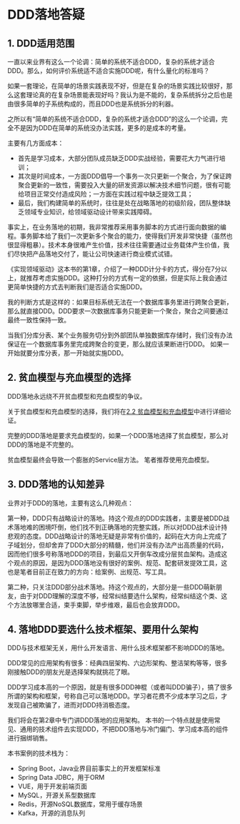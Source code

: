 # DDD落地答疑

## 1. DDD适用范围

一直以来业界有这么一个论调：简单的系统不适合DDD，复杂的系统才适合DDD。那么，如何评价系统适不适合实施DDD呢，有什么量化的标准吗？

如果一套理论，在简单的场景实践表现不好，但是在复杂的场景实践比较很好，那么这套理论真的在复杂场景能表现好吗？我认为是不能的，复杂系统拆分之后也是由很多简单的子系统构成的，而且DDD也是系统拆分的利器。

之所以有“简单的系统不适合DDD，复杂的系统才适合DDD”的这么一个论调，完全不是因为DDD在简单的系统没办法实践，更多的是成本的考量。

主要有几方面成本：

- 首先是学习成本，大部分团队成员缺乏DDD实战经验，需要花大力气进行培训；
- 其次是时间成本，一方面DDD倡导一个事务一次只更新一个聚合，为了保证跨聚合更新的一致性，需要投入大量的研发资源以解决技术细节问题，很有可能给项目正常交付造成风险；一方面在实践过程中缺乏提效工具；
- 最后，我们构建简单的系统时，往往是处在战略落地的初级阶段，团队整体缺乏领域专业知识，给领域驱动设计带来实践障碍。

事实上，在业务落地的初期，我非常推荐采用事务脚本的方式进行面向数据的编程。事务脚本给了我们一次更新多个聚合的能力，使得我们开发非常快捷（虽然也很显得粗暴）。技术本身很难产生价值，技术往往需要通过业务载体产生价值，我们尽快把产品落地交付了，能让公司快速进行商业模式试错。

《实现领域驱动》这本书的第1章，介绍了一种DDD计分卡的方式，得分在7分以上，就推荐考虑实施DDD。这种打分的方式有一定的依据，但是实际上我会通过更简单快捷的方式去判断我们是否适合实施DDD。

我的判断方式是这样的：如果目标系统无法在一个数据库事务里进行跨聚合更新，那么就直接DDD。DDD要求一次数据库事务只能更新一个聚合，聚合之间要通过最终一致性保持一致。

当我们分库分表、某个业务服务切分到外部团队单独数据库存储时，我们没有办法保证在一个数据库事务里完成跨聚合的变更，那么就应该果断进行DDD。
如果一开始就要分库分表，那一开始就实施DDD。

## 2. 贫血模型与充血模型的选择

DDD落地永远绕不开贫血模型和充血模型的争议。

关于贫血模型和充血模型的选择，我们将在[2.2 贫血模型和充血模型](../2/2.2.md)中进行详细论证。

完整的DDD落地是要求充血模型的，如果一个DDD落地选择了贫血模型，那么对DDD的落地是不完整的。

贫血模型最终会导致一个膨胀的Service层方法。 笔者推荐使用充血模型。

## 3. DDD落地的认知差异

业界对于DDD的落地，主要有这么几种观点：

第一种，DDD只有战略设计的落地。持这个观点的DDD实践者，主要是被DDD战术落地难的困境吓倒，他们找不到正确落地的完整实践，所以对DDD战术设计持悲观的态度。DDD战略设计的落地无疑是非常有价值的，起码在大方向上完成了子域划分，但却舍弃了DDD大部分的精髓，他们并没有办法产出高质量的代码，因而他们很多号称落地DDD的项目，到最后又开倒车改成分层贫血架构。造成这个观点的原因，是因为DDD落地没有很好的案例、规范、配套研发提效工具，这也是笔者目前正在致力的方向：给案例、出规范、写工具。

第二种，只关注DDD部分战术落地。持这个观点的，大部分是一些DDD萌新朋友，由于对DDD理解的深度不够，经常纠结要选什么架构，经常纠结这个类、这个方法放哪里合适，束手束脚，举步维艰，最后也会放弃DDD。

## 4. 落地DDD要选什么技术框架、要用什么架构

DDD与技术框架无关，用什么开发语言、用什么技术框架都不影响DDD的落地。

DDD常见的应用架构有很多：经典四层架构、六边形架构、整洁架构等等，很多刚接触DDD的朋友光是选择架构就挑花了眼。

DDD学习成本高的一个原因，就是有很多DDD神棍（或者叫DDD骗子），搞了很多所谓的架构和框架，号称自己可以落地DDD。学习者花费不少成本学习之后，才发现自己被欺骗了，进而对DDD持消极态度。

我们将会在第2章中专门讲DDD落地的应用架构。 本书的一个特点就是使用常见、通用的技术组件去实现DDD，不把DDD落地与冷门偏门、学习成本高的组件进行捆绑销售。

本书案例的技术栈为：

- Spring Boot，Java业界目前事实上的开发框架标准
- Spring Data JDBC，用于ORM
- VUE，用于开发前端页面
- MySQL，开源关系型数据库
- Redis，开源NoSQL数据库，常用于缓存场景
- Kafka，开源的消息队列

<!--@include: ../footer.md-->
